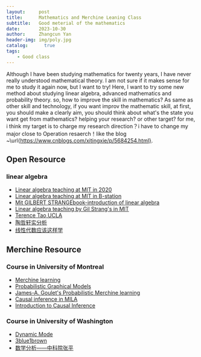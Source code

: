 ```yaml
---
layout:     post
title:      Mathematics and Merchine Leaning Class
subtitle:   Good meterial of the mathematics
date:       2023-10-30
author:     Zhangcun Yan
header-img: img/poly.jpg
catalog: 	  true
tags:
    - Good class
---
```



Although I have been studying mathematics for twenty years, I have never really understood mathematical theory. I am not sure if it makes sense for me to study it again now, but I want to try! Here, I want to try some new method about studying linear algebra, advanced mathematics and probability theory. so, how to improve the skill in mathematics? As same as other skill and technology, if you want improv the mathematic skill, at first, you should make a clearly aim, you should think about what's the state you  want get from mathematics? helping your research? or other target? for me, i think my target is to charge my research direction？i have to change my major close to Operation resaerch！like the blog ~\url{https://www.cnblogs.com/xitingxie/p/5684254.html}.

## Open Resource

### linear algebra
* [Linear algebra teaching at MIT in 2020](https://ocw.mit.edu/courses/res-18-010-a-2020-vision-of-linear-algebra-spring-2020/video_galleries/videos/)
* [Linear algebra teaching at MIT in B-station](https://www.bilibili.com/video/BV1at411d79w/?from=search&seid=4025877564496457871&vd_source=eadde1477a58ba202d5070a8f223d4d4)
* [Mit GILBERT STRANG](https://math.mit.edu/~gs/)[Ebook-introduction of linear algebra](https://yanzhangcun.github.io/files/ebooks/Gilbert_Strang-Introduction-to-Linear-Algebra.pdf)
* [Linear algebra teaching by Gil Strang's in MIT](https://www.youtube.com/watch?v=lUUte2o2Sn8&list=PLUl4u3cNGP60DW_heGsvmEGwaXtGuSzQ7)
* [Terence Tao,UCLA](https://www.math.ucla.edu/~tao/)
* [陶哲轩实分析](https://yanzhangcun.github.io/files/ebooks/TAOZHEXUAN.pdf)
* [线性代数应该这样学](https://icourse.club/uploads/files/f3e9c960b93d8b8fbfdc1bda18a8d55088cbc8cb.pdf)

## Merchine Resource

### Course in University of Montreal
* [Merchine learning](https://www.iro.umontreal.ca/~slacoste/teaching/ift6269/A22/project.html)
* [Probabilistic Graphical Models](https://www.iro.umontreal.ca/~slacoste/teaching/ift6269/A22/)
* [James-A. Goulet's Probabilistic Merchine learning](https://profs.polymtl.ca/jagoulet/Site/Goulet_web_page_TEACHING.html)
* [Causal inference in MILA](https://www.dsridhar.com/courses/787-causal-inference-and-ml)
* [Introduction to Causal Inference](https://www.bradyneal.com/causal-inference-course)

### Course in University of Washington
* [Dynamic Mode](http://dmdbook.com/)
* [3blue1brown](https://www.youtube.com/@3blue1brown)
* [数学分析——中科院张平](https://www.bilibili.com/video/BV14d4y1177b/?vd_source=eadde1477a58ba202d5070a8f223d4d4)
